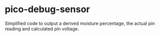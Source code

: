# pico-debug-sensor

Simplified code to output a derived moisture percentage, the actual pin reading and calculated pin voltage.



